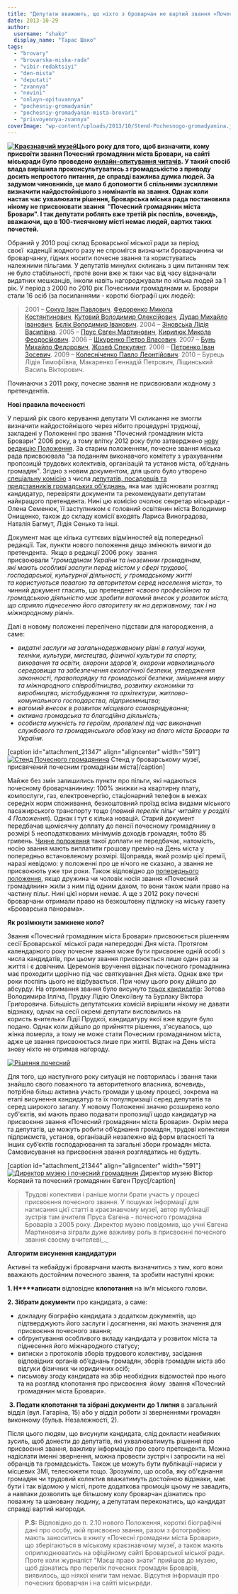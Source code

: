 ```yaml
---
title: "Депутати вважають, що ніхто з броварчан не вартий звання «Почесний громадянин»?"
date: 2013-10-29
author: 
  username: "shako"
  display_name: "Тарас Шако"
tags: 
  - "brovary"
  - "brovarska-miska-rada"
  - "vibir-redaktsiyi"
  - "den-mista"
  - "deputati"
  - "zvannya"
  - "novini"
  - "onlayn-opituvannya"
  - "pochesniy-gromadyanin"
  - "pochesniy-gromadyanin-mista-brovari"
  - "prisvoyennya-zvannya"
coverImage: "wp-content/uploads/2013/10/Stend-Pochesnogo-gromadyanina.jpg"
---
```


**[![Краєзнавчий музей](https://mpz.brovary.org/wp-content/uploads/2013/10/Krayeznavchiy-muzey.jpg)](https://mpz.brovary.org/wp-content/uploads/2013/10/Krayeznavchiy-muzey.jpg)Цього року для того, щоб визначити, кому присвоїти звання Почесний громадянин міста Бровари, на сайті міськради було проведено [онлайн-опитування читачів](https://mpz.brovary.org/startuvalo-onlayn-opituvannya-shhodo-kandidativ-na-zvannya-pochesniy-gromadyanin-mista-brovari/). У такий спосіб влада вирішила проконсультуватись з громадськістю з приводу досить непростого питання, де справді важлива думка людей. За задумом чиновників, це мало б допомогти б спільними зусиллями визначити найдостойнішого з номінантів на звання. Однак коли настав час ухвалювати рішення, Броварська міська рада постановила нікому не присвоювати звання  "Почесний громадянин міста Бровари". І так депутати роблять вже третій рік поспіль, вочевидь, вважаючи, що в 100-тисячному місті немає людей, вартих таких почестей.**

Обраний у 2010 році склад Броварської міської ради за період своєї  каденції жодного разу не спромігся визначити броварчанина чи броварчанку, гідних носити почесне звання та користуватись належними пільгами. У депутатів минулих скликань з цим питанням теж не було стабільності, проте вони вже ж таки час від часу відзначали видатних мешканців, інколи навіть нагороджували по кілька людей за 1 рік. У період з 2000 по 2010 рік Почесними громадянами м. Бровари стали 16 осіб (за посиланнями - короткі біографії цих людей):

> 2001 – [Сокур Іван Павлович](https://brovary.v-ukraine.info/sokur-ivan-pavlovych), [Федоренко Микола Костянтинович](https://brovary.v-ukraine.info/fedorenko-mykola-kostiantynovych), [Кутовий Володимир Олексійович](https://brovary.v-ukraine.info/kutovyi-volodymyr-oleksiiovych), [Дудар Михайло Іванович](https://brovary.v-ukraine.info/dudar-mykhailo-ivanovych), [Бєлік Володимир Іванович](https://brovary.v-ukraine.info/bielik-volodymyr-ivanovych). 2004 – [Зіновська Лідія Василівна](https://brovary.v-ukraine.info/zinovska-lidiia-vasylivna). 2005 – [Прус Євген Мартинович](https://brovary.v-ukraine.info/prus-yevhen-martynovych), [Кирилюк Микола Феодосійович](https://brovary.v-ukraine.info/kyryliuk-mykola-feodosiiovych). 2006 – [Шкуренко Петро Власович](https://brovary.v-ukraine.info/shkurenko-petro-vlasovych). 2007 – [Бунь Михайло Федорович](https://brovary.v-ukraine.info/bun-mykhailo-fedorovych), [Жозеф Спекулянт](https://brovary.v-ukraine.info/zhozef-spekuliant). 2008 – [Петренко Іван Зосевич](https://brovary.v-ukraine.info/petrenko-ivan-zosevych). 2009 – [Колесніченко Павло Леонтійович](https://brovary.v-ukraine.info/kolesnichenko-pavlo-leontiiovych). 2010 – Бурець Лідія Тимофіївна, Макаренко Геннадій Петрович, Ліщинський Василь Вікторович.

Починаючи з 2011 року, почесне звання не присвоювали жодному з претендентів.

**Нові правила почесності**

У перший рік свого керування депутати VI скликання не змогли визначити найдостойнішого через нібито процедурні труднощі, закладені у Положенні про звання "Почесний громадянин міста Бровари" 2006 року, а тому влітку 2012 року було затверджено [нову редакцію Положення](https://docs.brovary.org/p3041/07.06.2012/666-21-06). За старим положенням, почесне звання міська рада присвоювала "за поданням виконавчого комітету з урахуванням пропозицій трудових колективів, організацій та установ міста, об’єднань громадян". Згідно з новим документом, для цього було утворено [спеціальну комісію](https://docs.brovary.org/f?u=%2Fsites%2Fdefault%2Ffiles%2Fdoc%2F2012%2Fs21%2F2-666-21-06.doc) з числа [депутатів, посадовців та представників громадських об'єднань](https://docs.brovary.org/f?u=%2Fsites%2Fdefault%2Ffiles%2Fdoc%2F2012%2Fs21%2F3-666-21-06.doc), яка має здійснювати розгляд кандидатур, перевіряти документи та рекомендувати депутатам найкращого претендента. Нині цю комісію очолює секретар міськради - Олена Семенюк, її заступником є головний освітянин міста Володимир Онищенко, також до складу комісії входять Лариса Виноградова, Наталія Багмут, Лідія Сенько та інші.

Документ має ще кілька суттєвих відмінностей від попередньої редакції. Так, пункти нового положення дещо змінюють вимоги до претендента.  Якщо в редакції 2006 року  звання присвоювали _"громадянам України та іноземним громадянам, які мають особливі заслуги перед містом у сфері трудової, господарської, культурної діяльності, у громадському житті та користуються повагою та авторитетом серед населення міста»_, то чинний документ гласить, що претендент _«своєю професійною та громадською діяльністю має зробити вагомий внесок у розвиток міста, що сприяло піднесенню його авторитету як на державному, так і на міжнародному рівні»._ 

Далі в новому положенні перелічено підстави для нагородження, а саме:

- _видатні заслуги на загальнодержавному рівні в галузі науки, техніки, культури, мистецтва, фізичної культури та спорту, виховання та освіти, охорони здоров’я, охорони навколишнього середовища та забезпечення екологічної безпеки, утвердження законності, правопорядку та громадської безпеки, зміцнення миру та міжнародного співробітництва, розвитку економіки та виробництва, містобудування та архітектури, житлово-комунального господарства, підприємництва;_
- _вагомий внесок в розвиток місцевого самоврядування;_
- _активна громадська та благодійна діяльність;_
- _особиста мужність та героїзм, проявлені під час виконання службового та громадянського обов’язку на благо міста Бровари та України._

\[caption id="attachment\_21347" align="aligncenter" width="591"\][![Стенд Почесного громадянина](https://mpz.brovary.org/wp-content/uploads/2013/10/Stend-Pochesnogo-gromadyanina.jpg)](https://mpz.brovary.org/wp-content/uploads/2013/10/Stend-Pochesnogo-gromadyanina.jpg) Стенд у броварському музеї, присвячений почесним громадянам міста\[/caption\]

Майже без змін залишились пункти про пільги, які надаються почесному броварчанинину: 100% знижки на квартирну плату, компослуги, газ, електроенергію, стаціонарний телефон в межах середніх норм споживання, безкоштовний проїзд всіма видами міського пасажирського транспорту тощо (_повний перелік пільг читайте у розділі 4 Положення_). Однак і тут є кілька новацій. Старий документ передбачав щомісячну доплату до пенсії почесному громадянину в розмірі 5 неоподаткованих мінімумів доходів громадян, тобто 85 гривень. [Чинне положення](https://docs.brovary.org/p3041/07.06.2012/666-21-06) такої доплати не передбачає, натомість, носію звання мають виплатити грошову премію на День міста у попередньо встановленому розмірі. Щоправда, який розмір цієї премії, наразі невідомо: у положенні про це нічого не сказано, а звання не присвоюють уже три роки. Також відповідно до [попереднього положення](https://docs.google.com/document/preview?hgd=1&id=1TBswBe6MOS_ts6XwiOR4yCe_lnUAB3teWtToAYa4dxk), якщо дружина чи чоловік носія звання «Почесний громадянин» жили з ним під одним дахом, то вони також мали право на частину пільг. Нині цієї норми немає. А ще з 2012 року почесні броварчани отримали право на безкоштовну підписку на міську газету «Броварська панорама».

**Як розімкнути замкнене коло?**

Звання «Почесний громадянин міста Бровари» присвоюється рішенням сесії Броварської  міської ради напередодні Дня міста. Протягом календарного року почесне звання може бути присвоєне одній особі з числа кандидатів, при цьому звання присвоюється лише один раз за життя і є довічним. Церемонія вручення відзнак почесного громадянина має проходити щорічно під час святкування Дня міста. Однак вже три роки поспіль цього не відбувається. При чому цього року дійшло до абсурду. На отримання звання було висунуто [трьох кандидатів](https://www.brovary.kiev.ua/klopotannya-pro-rozglyad-kandidatur-na-prisvo%D1%94nnya-pochesnogo-zvannya-pochesnii-gromadyanin-m%D1%96sta-br): Зотова Володимира Ілліча, Прудку Лідію Олексіївну та Бурлаку Віктора Григоровича. Більшість депутатських комісій вирішили нікому не давати відзнаку, однак на сесії окремі депутати висловились на користь вчительки Лідії Прудкої, кандидатуру якої вже вдруге було подано. Однак коли дійшло до прийняття рішення, з'ясувалось, що жінка померла, а тому не може стати Почесним громадянином міста, адже це звання присвоюється лише при житті. Відтак на День міста знову ніхто не отримав нагороду.

[![Рішення почесний](https://mpz.brovary.org/wp-content/uploads/2013/10/Rishennya-pochesniy.jpg)](https://mpz.brovary.org/wp-content/uploads/2013/10/Rishennya-pochesniy.jpg)

Для того, що наступного року ситуація не повторилась і звання таки знайшло свого поважного та авторитетного власника, вочевидь, потрібна більш активна участь громади у цьому процесі, зокрема на етапі висунення кандидатур та їх популяризації серед депутатів та серед широкого загалу. У новому Положенні значно розширено коло суб'єктів, які мають право подавати пропозиції щодо кандидатур на присвоєння звання «Почесний громадянин міста Бровари». Окрім мера та депутатів, це можуть робити об’єднання громадян, трудові колективи підприємств, установ, організацій незалежно від форм власності та інших суб’єктів господарювання та загальні збори громадян міста. Самовисування на присвоєння звання розглядатись не будуть.

\[caption id="attachment\_21344" align="aligncenter" width="591"\][![Директор музею і почесний громадянин](https://mpz.brovary.org/wp-content/uploads/2013/10/Direktor-muzeyu-i-pochesniy-gromadyanin.jpg)](https://mpz.brovary.org/wp-content/uploads/2013/10/Direktor-muzeyu-i-pochesniy-gromadyanin.jpg) Директор музею Віктор Корявий та почесний громадянин Євген Прус\[/caption\]

> Трудові колективи і раніше могли брати участь у процесі присвоєння почесного звання. У пошуках інформації для написання цієї статті в краєзнавчому музеї, автор публікації зустрів там вчителя Пруса Євгена - почесного громадяна Броварів з 2005 року. Директор музею повідомив, що учні Євгена Мартиновича зіграли дуже важливу роль в присвоєнні почесного звання своєму вчителеві_._

**Алгоритм висунення кандидатури**

Активні та небайдужі броварчани мають визначитись з тим, кого вони вважають достойним почесного звання, та зробити наступні кроки:

**1\. Н****аписати** відповідне **клопотання** на ім'я міського голови.

**2\. Зібрати документи** про кандидата, а саме:

- докладну біографію кандидата з додатком документів, що підтверджують його заслуги і досягнення, які мають значення для присвоєння почесного звання;
- обґрунтування особливого вкладу кандидата у розвиток міста та піднесення його міжнародного статусу;
- виписки з протоколів зборів трудового колективу, засідання відповідних органів об’єднань громадян, зборів громадян міста або відгуки фізичних чи юридичних осіб;
- письмову згоду кандидата на збір необхідних відомостей про нього та на розгляд клопотання про присвоєння  йому  звання «Почесний громадянин міста Бровари».

 **3. Подати клопотання та зібрані документи** **до 1 липня** в загальний відділ (вул. Гагаріна, 15) або у відділ роботи зі зверненнями громадян виконкому (бульв. Незалежності, 2).

Після цього людям, що висунули кандидата, слід докласти неабияких зусиль, щоб донести до депутатів, які ухвалюватимуть рішення про присвоєння звання, важливу інформацію про свого претендента. Можна надіслати іменні звернення, можна провести зустріч і запросити на неї обранців та громадськість. Також це можуть бути публікації-нариси у місцевих ЗМІ, телесюжети тощо. Зрозуміло, що особа, яку об'єднання громадян чи трудовий колектив вважатимуть достойною відзнаки, має бути і так відомою у місті, проте додаткова промоція цьому не завадить, а навпаки дозволить ще більшому колу броварчан дізнатись про поважну та шановану людину, а депутатам переконатись, що кандидат справді вартий нагороди.

> **P.S:** Відповідно до п. 2.10 нового Положення, короткі біографічні дані про особу, якій присвоєно звання, разом з фотографією мають заноситись в книгу «Почесні громадяни міста Бровари»,  що зберігаються в міському краєзнавчому музеї, а також мають оприлюднюватись на офіційному сайті Броварської міської ради. Проте коли журналіст "Маєш право знати" прийшов до музею, щоб дізнатись про перелік почесних громадян Броварів, виявилось, що ніякої книги там немає. Відсутня інформація про почесних броварчан і на сайті міськради.
